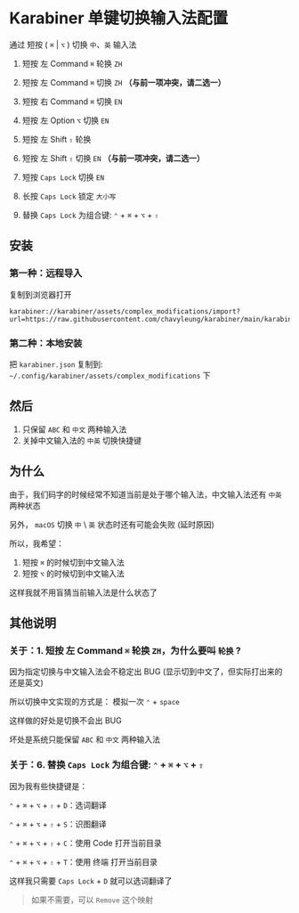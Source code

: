 # Karabiner 单键切换输入法配置

通过 短按 ( `⌘` | `⌥` ) 切换 `中`、`英` 输入法

1. 短按 左 Command `⌘` 轮换 `ZH`
2. 短按 左 Command `⌘` 切换 `ZH` **（与前一项冲突，请二选一）**
3. 短按 右 Command `⌘` 切换 `EN`
4. 短按 左 Option `⌥` 切换 `EN`

5. 短按 左 Shift `⇧` 轮换
6. 短按 左 Shift `⇧` 切换 `EN` **（与前一项冲突，请二选一）**

7. 短按 `Caps Lock` 切换 `EN`
8. 长按 `Caps Lock` 锁定 `大小写`
9. 替换 `Caps Lock` 为组合键: `⌃` + `⌘` + `⌥` + `⇧`

## 安装

### 第一种：远程导入

复制到浏览器打开

```
karabiner://karabiner/assets/complex_modifications/import?url=https://raw.githubusercontent.com/chavyleung/karabiner/main/karabiner.json
```

### 第二种：本地安装

把 `karabiner.json` 复制到: `~/.config/karabiner/assets/complex_modifications` 下

## 然后

1. 只保留 `ABC` 和 `中文` 两种输入法
2. 关掉中文输入法的 `中英` 切换快捷键

## 为什么

由于，我们码字的时候经常不知道当前是处于哪个输入法，中文输入法还有 `中英` 两种状态

另外， `macOS` 切换 `中` \ `英` 状态时还有可能会失败 (延时原因)

所以，我希望：

1. 短按 `⌘` 的时候切到中文输入法
2. 短按 `⌥` 的时候切到中文输入法

这样我就不用盲猜当前输入法是什么状态了

## 其他说明

### 关于：1. 短按 左 Command `⌘` 轮换 `ZH`，为什么要叫 `轮换` ?

因为指定切换与中文输入法会不稳定出 BUG (显示切到中文了，但实际打出来的还是英文)

所以切换中文实现的方式是： 模拟一次 `⌃` + `space`

这样做的好处是切换不会出 BUG

坏处是系统只能保留 `ABC` 和 `中文` 两种输入法

### 关于：6. 替换 `Caps Lock` 为组合键: `⌃` + `⌘` + `⌥` + `⇧`

因为我有些快捷键是：

`⌃` + `⌘` + `⌥` + `⇧` + `D`：选词翻译

`⌃` + `⌘` + `⌥` + `⇧` + `S`：识图翻译

`⌃` + `⌘` + `⌥` + `⇧` + `C`：使用 Code 打开当前目录

`⌃` + `⌘` + `⌥` + `⇧` + `T`：使用 终端 打开当前目录

这样我只需要 `Caps Lock` + `D` 就可以选词翻译了

> 如果不需要，可以 `Remove` 这个映射
